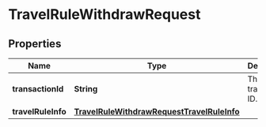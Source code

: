 

# TravelRuleWithdrawRequest


## Properties

| Name | Type | Description | Notes |
|------------ | ------------- | ------------- | -------------|
|**transactionId** | **String** | The transaction ID. |  |
|**travelRuleInfo** | [**TravelRuleWithdrawRequestTravelRuleInfo**](TravelRuleWithdrawRequestTravelRuleInfo.md) |  |  |



